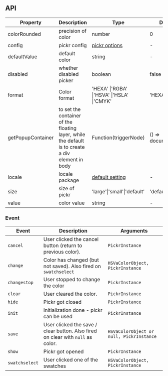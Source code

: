 ## API

| Property | Description | Type | Default |
| --- | --- | --- | --- |
| colorRounded | precision of color | number | 0 |
| config | pickr config | [pickr options](https://github.com/Simonwep/pickr) | - |
| defaultValue | default color | string | - |
| disabled | whether disabled picker | boolean | false |
| format | Color format | 'HEXA' \|'RGBA' \|'HSVA' \|'HSLA' \|'CMYK' | 'HEXA' |
| getPopupContainer | to set the container of the floating layer, while the default is to create a div element in body | Function(triggerNode) | () => document.body |
| locale | locale package | [default setting](https://github.com/vueComponent/ant-design-vue/blob/main/components/color-picker/locale) | - |
| size | size of pickr | 'large'\|'small'\|'default' | 'default' |
| value | color value | string | - |

### Event

| Event | Description | Arguments |
| --- | --- | --- |
| `cancel` | User clicked the cancel button (return to previous color). | `PickrInstance` |
| `change` | Color has changed (but not saved). Also fired on `swatchselect` | `HSVaColorObject, PickrInstance` |
| `changestop` | User stopped to change the color | `PickrInstance` |
| `clear` | User cleared the color. | `PickrInstance` |
| `hide` | Pickr got closed | `PickrInstance` |
| `init` | Initialization done - pickr can be used | `PickrInstance` |
| `save` | User clicked the save / clear button. Also fired on clear with `null` as color. | `HSVaColorObject or null, PickrInstance` |
| `show` | Pickr got opened | `PickrInstance` |
| `swatchselect` | User clicked one of the swatches | `HSVaColorObject, PickrInstance` |
